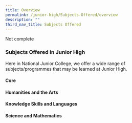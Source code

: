 ```yaml
---
title: Overview
permalink: /junior-high/Subjects-Offered/overview
description: ""
third_nav_title: Subjects Offered
---
```

Not complete

### Subjects Offered in Junior High 

Here in National Junior College, we offer a wide range of subjects/programmes that may be learned at Junior High.

#### Core


#### Humanities and the Arts


#### Knowledge Skills and Languages


#### Science and Mathematics